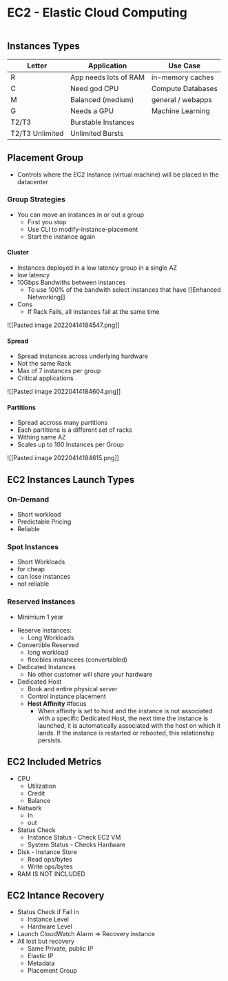 # EC2 - Elastic Cloud Computing
```toc
```

## Instances Types
| Letter          | Application           | Use Case          |
| --------------- | --------------------- | ----------------- |
| R               | App needs lots of RAM | in-memory caches  |
| C               | Need god CPU          | Compute Databases |
| M               | Balanced (medium)     | general / webapps |
| G               | Needs a GPU           | Machine Learning  |
| T2/T3           | Burstable Instances   |                   |
| T2/T3 Unlimited | Unlimited Bursts      |                   |
## Placement Group
- Controls where the EC2 Instance (virtual machine) will be placed in the datacenter
### Group Strategies
- You can move an instances in or out a group
	- First you stop
	- Use CLI to modify-instance-placement
	- Start the instance again

#### Cluster
- Instances deployed in a low latency group in a single AZ
- low latency 
- 10Gbps Bandwiths between instances
	- To use 100% of the bandwith select instances that have [[Enhanced Networking]]
- Cons
	- If Rack Fails, all instances fail at the same time

![[Pasted image 20220414184547.png]]

#### Spread
- Spread instances across underlying hardware
- Not the same Rack
- Max of 7 instances per group
- Critical applications

![[Pasted image 20220414184604.png]]

#### Partitions
- Spread accross many partitions
- Each partitions is a different set of racks
- Withing same AZ
- Scales up to 100 Instances per Group

![[Pasted image 20220414184615.png]]

## EC2 Instances Launch Types
### On-Demand 
* Short workload
* Predictable Pricing
* Reliable
### Spot Instances
* Short Workloads
* for cheap
* can lose instances
* not reliable
### Reserved  Instances
- Minimium 1 year
* Reserve Instances:
	* Long Workloads
* Convertible Reserved
	* long workload
	* flexibles instancees (convertabled)
* Dedicated Instances
	* No other customer will share your hardware
* Dedicated Host
	* Book and entire physical server
	* Control instance placement
	* **Host Affinity** #focus 
		* When affinity is set to host and the instance is not associated with a specific Dedicated Host, the next time the instance is launched, it is automatically associated with the host on which it lands. If the instance is restarted or rebooted, this relationship persists.

## EC2 Included Metrics
- CPU
	- Utilization
	- Credit
	- Balance
- Network
	- In
	- out
- Status Check
	- Instance Status - Check EC2 VM
	- System Status - Checks Hardware
- Disk - Instance Store
	- Read ops/bytes
	- Write ops/bytes
- RAM IS NOT INCLUDED

## EC2 Intance Recovery
- Status Check if Fail in 
	- Instance Level
	- Hardware Level
- Launch CloudWatch Alarm => Recovery instance
- All lost but recovery
	- Same Private, public IP
	- Elastic IP
	- Metadata
	- Placement Group